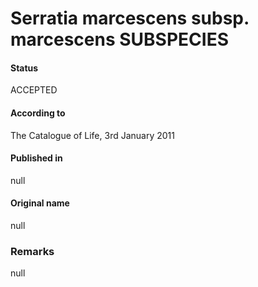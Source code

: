 # Serratia marcescens subsp. marcescens SUBSPECIES

#### Status
ACCEPTED

#### According to
The Catalogue of Life, 3rd January 2011

#### Published in
null

#### Original name
null

### Remarks
null